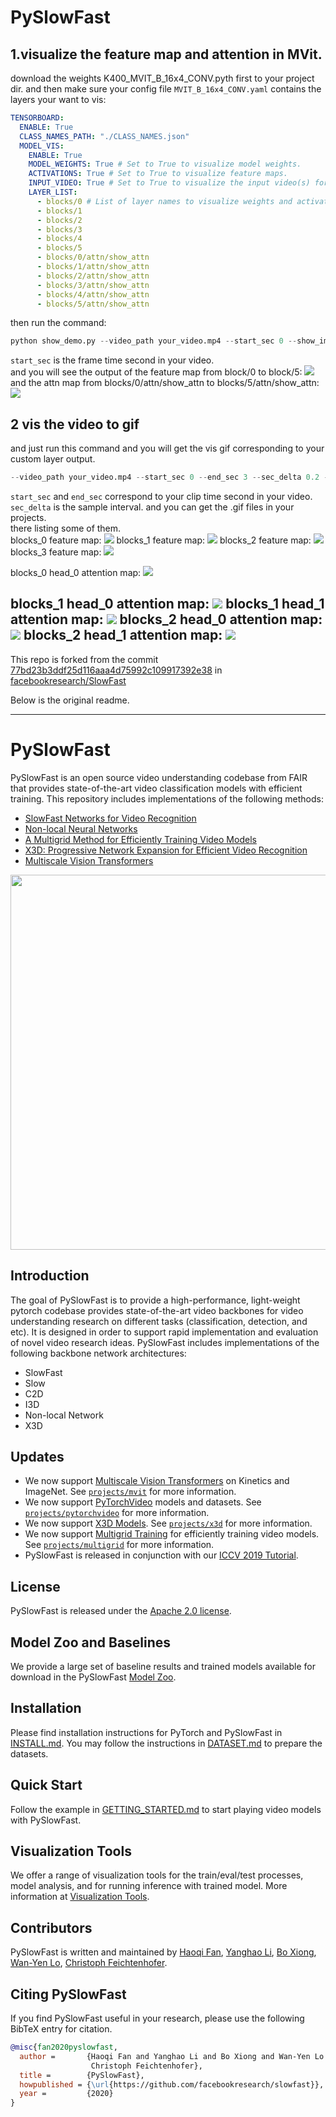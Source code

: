 # PySlowFast
## 1.visualize the feature map and attention in MVit.
download the weights K400_MVIT_B_16x4_CONV.pyth first to your project dir.
and then make sure your config file `MVIT_B_16x4_CONV.yaml` contains the layers your want to vis:
```yaml
TENSORBOARD:
  ENABLE: True
  CLASS_NAMES_PATH: "./CLASS_NAMES.json"
  MODEL_VIS:
    ENABLE: True
    MODEL_WEIGHTS: True # Set to True to visualize model weights.
    ACTIVATIONS: True # Set to True to visualize feature maps.
    INPUT_VIDEO: True # Set to True to visualize the input video(s) for the corresponding feature maps.
    LAYER_LIST:
      - blocks/0 # List of layer names to visualize weights and activations for.
      - blocks/1
      - blocks/2
      - blocks/3
      - blocks/4
      - blocks/5
      - blocks/0/attn/show_attn
      - blocks/1/attn/show_attn
      - blocks/2/attn/show_attn
      - blocks/3/attn/show_attn
      - blocks/4/attn/show_attn
      - blocks/5/attn/show_attn
```
then run the command:
```python
python show_demo.py --video_path your_video.mp4 --start_sec 0 --show_img true
```
`start_sec` is the frame time second in your video.  
and you will see the output of the feature map from block/0 to block/5:
![](readme_img/feature_map.png)
and the attn map from blocks/0/attn/show_attn to blocks/5/attn/show_attn:
![](readme_img/attn_map.png)
## 2 vis the video to gif
and just run this command and you will get the vis gif corresponding to your custom layer output.
```python
--video_path your_video.mp4 --start_sec 0 --end_sec 3 --sec_delta 0.2 --save_gif true
```
`start_sec` and `end_sec` correspond to your clip time second in your video.
`sec_delta` is the sample interval.
and you can get the .gif files in your projects.  
there listing some of them.  
blocks_0 feature map:
![](readme_img/blocks_0.gif)
blocks_1 feature map:
![](readme_img/blocks_1.gif)
blocks_2 feature map:
![](readme_img/blocks_2.gif)
blocks_3 feature map:
![](readme_img/blocks_3.gif)

blocks_0 head_0 attention map:
![](readme_img/blocks_0_attn_show_attn_head_0.gif)

blocks_1 head_0 attention map:
![](readme_img/blocks_1_attn_show_attn_head_0.gif)
blocks_1 head_1 attention map:
![](readme_img/blocks_1_attn_show_attn_head_1.gif)
blocks_2 head_0 attention map:
![](readme_img/blocks_2_attn_show_attn_head_0.gif)
blocks_2 head_1 attention map:
![](readme_img/blocks_2_attn_show_attn_head_1.gif)
---------
This repo is forked from the commit [77bd23b3ddf25d116aaa4d75992c109917392e38](https://github.com/facebookresearch/SlowFast/commit/77bd23b3ddf25d116aaa4d75992c109917392e38) in [facebookresearch/SlowFast](https://github.com/facebookresearch/SlowFast)

Below is the original readme. 

------

# PySlowFast

PySlowFast is an open source video understanding codebase from FAIR that provides state-of-the-art video classification models with efficient training. This repository includes implementations of the following methods:

- [SlowFast Networks for Video Recognition](https://arxiv.org/abs/1812.03982)
- [Non-local Neural Networks](https://arxiv.org/abs/1711.07971)
- [A Multigrid Method for Efficiently Training Video Models](https://arxiv.org/abs/1912.00998)
- [X3D: Progressive Network Expansion for Efficient Video Recognition](https://arxiv.org/abs/2004.04730)
- [Multiscale Vision Transformers](https://arxiv.org/abs/2104.11227.pdf)

<div align="center">
  <img src="demo/ava_demo.gif" width="600px"/>
</div>

## Introduction

The goal of PySlowFast is to provide a high-performance, light-weight pytorch codebase provides state-of-the-art video backbones for video understanding research on different tasks (classification, detection, and etc). It is designed in order to support rapid implementation and evaluation of novel video research ideas. PySlowFast includes implementations of the following backbone network architectures:

- SlowFast
- Slow
- C2D
- I3D
- Non-local Network
- X3D

## Updates
 - We now support [Multiscale Vision Transformers](https://arxiv.org/abs/2104.11227.pdf) on Kinetics and ImageNet. See [`projects/mvit`](./projects/mvit/README.md) for more information.
 - We now support [PyTorchVideo](https://github.com/facebookresearch/pytorchvideo) models and datasets. See [`projects/pytorchvideo`](./projects/pytorchvideo/README.md) for more information.
 - We now support [X3D Models](https://arxiv.org/abs/2004.04730). See [`projects/x3d`](./projects/x3d/README.md) for more information.
 - We now support [Multigrid Training](https://arxiv.org/abs/1912.00998) for efficiently training video models. See [`projects/multigrid`](./projects/multigrid/README.md) for more information.
 - PySlowFast is released in conjunction with our [ICCV 2019 Tutorial](https://alexander-kirillov.github.io/tutorials/visual-recognition-iccv19/).

## License

PySlowFast is released under the [Apache 2.0 license](LICENSE).

## Model Zoo and Baselines

We provide a large set of baseline results and trained models available for download in the PySlowFast [Model Zoo](MODEL_ZOO.md).

## Installation

Please find installation instructions for PyTorch and PySlowFast in [INSTALL.md](INSTALL.md). You may follow the instructions in [DATASET.md](slowfast/datasets/DATASET.md) to prepare the datasets.

## Quick Start

Follow the example in [GETTING_STARTED.md](GETTING_STARTED.md) to start playing video models with PySlowFast.

## Visualization Tools

We offer a range of visualization tools for the train/eval/test processes, model analysis, and for running inference with trained model.
More information at [Visualization Tools](VISUALIZATION_TOOLS.md).

## Contributors
PySlowFast is written and maintained by [Haoqi Fan](https://haoqifan.github.io/), [Yanghao Li](https://lyttonhao.github.io/), [Bo Xiong](https://www.cs.utexas.edu/~bxiong/), [Wan-Yen Lo](https://www.linkedin.com/in/wanyenlo/), [Christoph Feichtenhofer](https://feichtenhofer.github.io/).

## Citing PySlowFast
If you find PySlowFast useful in your research, please use the following BibTeX entry for citation.
```BibTeX
@misc{fan2020pyslowfast,
  author =       {Haoqi Fan and Yanghao Li and Bo Xiong and Wan-Yen Lo and
                  Christoph Feichtenhofer},
  title =        {PySlowFast},
  howpublished = {\url{https://github.com/facebookresearch/slowfast}},
  year =         {2020}
}
```
